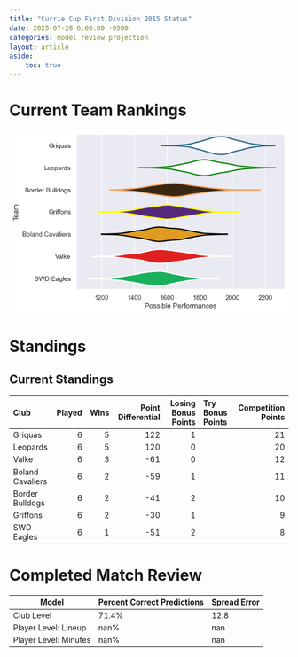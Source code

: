 ```yaml
---  
title: "Currie Cup First Division 2015 Status"  
date: 2025-07-28 6:00:00 -0500  
categories: model review projection  
layout: article  
aside:  
    toc: true  
---
```

# Current Team Rankings


![Club Rankings](plots/rankings_Currie_Cup_First_Division_2015.png)
# Standings

## Current Standings


| Club             |   Played |   Wins |   Point Differential |   Losing Bonus Points | Try Bonus Points   |   Competition Points |
|:-----------------|---------:|-------:|---------------------:|----------------------:|:-------------------|---------------------:|
| Griquas          |        6 |      5 |                  122 |                     1 |                    |                   21 |
| Leopards         |        6 |      5 |                  120 |                     0 |                    |                   20 |
| Valke            |        6 |      3 |                  -61 |                     0 |                    |                   12 |
| Boland Cavaliers |        6 |      2 |                  -59 |                     1 |                    |                   11 |
| Border Bulldogs  |        6 |      2 |                  -41 |                     2 |                    |                   10 |
| Griffons         |        6 |      2 |                  -30 |                     1 |                    |                    9 |
| SWD Eagles       |        6 |      1 |                  -51 |                     2 |                    |                    8 |



# Completed Match Review


| Model | Percent Correct Predictions | Spread Error |
| ------ | ------ | ------ |
| Club Level | 71.4% | 12.8 |
| Player Level: Lineup | nan% | nan |
| Player Level: Minutes | nan% | nan |

